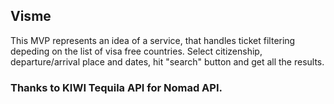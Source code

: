 ## Visme

This MVP represents an idea of a service, that handles ticket filtering depeding on the list of visa free countries. Select citizenship, departure/arrival place and dates, hit "search" button and get all the results.

### Thanks to KIWI Tequila API for Nomad API.

